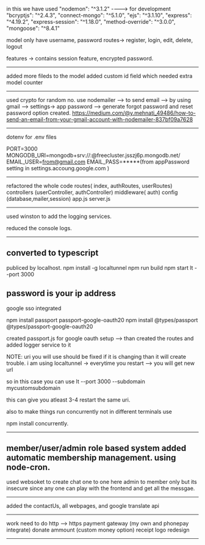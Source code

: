 

in this we have used
    "nodemon": "^3.1.2"    ----> for development
    "bcryptjs": "^2.4.3",
    "connect-mongo": "^5.1.0",
    "ejs": "^3.1.10",
    "express": "^4.19.2",
    "express-session": "^1.18.0",
    "method-override": "^3.0.0",
    "mongoose": "^8.4.1"


model only have username, password
routes-> register, login, edit, delete, logout

features -> contains session feature, encrypted password.


----------------------------------------------------------------

added more fileds to the model
added custom id field which needed extra model counter

------------------------------------------------------------------

used crypto for random no.
use nodemailer --> to send email --> by using gmail --> settings-> app password --> generate
forgot password and reset password option created.
https://medium.com/@y.mehnati_49486/how-to-send-an-email-from-your-gmail-account-with-nodemailer-837bf09a7628


--------------------------------------------------------------------

dotenv for .env files

PORT=3000
MONGODB_URI=mongodb+srv://<username>:<password>@freecluster.jsszj6p.mongodb.net/
EMAIL_USER=from@gmail.com
EMAIL_PASS=*****(from appPassword setting in settings.accoung.google.com )

--------------------------------------------------------------------

refactored the whole code 
routes( index, authRoutes, userRoutes)
controllers (userController, authController)
middleware( auth)
config (database,mailer,session)
app.js server.js

-------------------------------------------------------------------
used winston to add the logging services.

reduced the console logs. 

-------------------------------------------------------------------
converted to typescript 
-------------------------------------------------------------------
publiced by localhost.
npm install -g localtunnel
npm run build
npm start
lt --port 3000

password is your ip address
---------------------------------------------------------------------

google sso integrated


npm install passport passport-google-oauth20
npm install @types/passport @types/passport-google-oauth20

created passport.js for google oauth setup --> than created the routes and added logger service to it

NOTE: uri you will use should be fixed if it is changing than it will create trouble. i am using localtunnel -> everytime you restart --> you will get new url

so in this case you can use 
lt --port 3000 --subdomain mycustomsubdomain 


this can give you atleast 3-4 restart the same uri. 

also to make things run concurrently not in different terminals use 

npm install concurrently.

-------------------------------------------------------------------------
member/user/admin role based system added 
automatic membership management. using node-cron. 
---------------------------------------------------------------------------
used websoket to create chat one to one here admin to member only but its 
insecure since any one can play with the frontend and get all the messgae.

--------------------------------------------------------------------------

added the contactUs, all webpages, and google translate api

-----------------------------------------------------------------------



work need to do
http --> https
payment gateway (my own and phonepay integrate)
donate ammount (custom money option)
receipt
logo redesign


------------------------------------------------------------------------------

